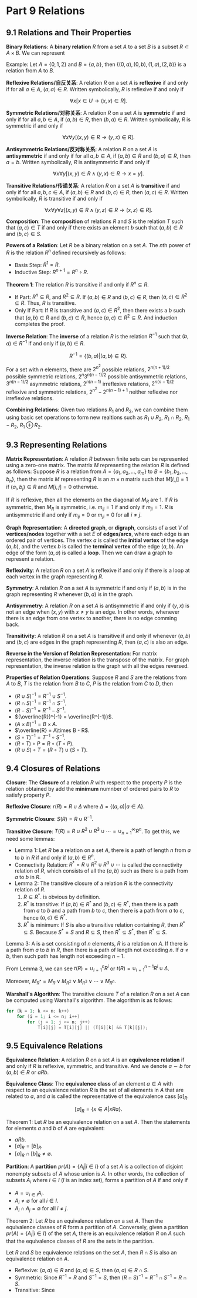 # Part 9 Relations

## 9.1 Relations and Their Properties

**Binary Relations**: A **binary relation** $R$ from a set $A$ to a set $B$ is a subset $R\subset A\times B$. We can represent 

Example: Let $A = \{0, 1, 2\}$ and $B = \{a, b\}$, then $\{(0, a), (0, b), (1, a), (2, b)\}$ is a relation from $A$ to $B$.

**Reflexive Relations/自反关系**: A relation $R$ on a set $A$ is **reflexive** if and only if for all $a\in A$, $(a, a)\in R$. Written symbolically, $R$ is reflexive if and only if 

$$\forall x[x\in U \rightarrow (x, x)\in R].$$

**Symmetric Relations/对称关系**: A relation $R$ on a set $A$ is **symmetric** if and only if for all $a, b\in A$, if $(a, b)\in R$, then $(b, a)\in R$. Written symbolically, $R$ is symmetric if and only if

$$\forall x\forall y[(x, y)\in R \rightarrow (y, x)\in R].$$

**Antisymmetric Relations/反对称关系**: A relation $R$ on a set $A$ is **antisymmetric** if and only if for all $a, b\in A$, if $(a, b)\in R$ and $(b, a)\in R$, then $a = b$. Written symbolically, $R$ is antisymmetric if and only if

$$\forall x\forall y[(x, y)\in R \land (y, x)\in R \rightarrow x = y].$$

**Transitive Relations/传递关系**: A relation $R$ on a set $A$ is **transitive** if and only if for all $a, b, c\in A$, if $(a, b)\in R$ and $(b, c)\in R$, then $(a, c)\in R$. Written symbolically, $R$ is transitive if and only if

$$\forall x\forall y\forall z[(x, y)\in R \land (y, z)\in R \rightarrow (x, z)\in R].$$

**Composition**: The **composition** of relations $R$ and $S$ is the relation $T$ such that $(a, c)\in T$ if and only if there exists an element $b$ such that $(a, b)\in R$ and $(b, c)\in S$.

**Powers of a Relation**: Let $R$ be a binary relation on a set $A$. The $n$th power of $R$ is the relation $R^n$ defined recursively as follows:

- Basis Step: $R^1 = R$.
- Inductive Step: $R^{n+1} = R^n \circ R$.

**Theorem 1**: The relation $R$ is transitive if and only if $R^n\subseteq R$.

- If Part: $R^n\subseteq R$, and $R^2\subseteq R$. If $(a, b)\in R$ and $(b, c)\in R$, then $(a, c)\in R^2\subseteq R$. Thus, $R$ is transitive.
- Only If Part: If $R$ is transitive and $(a, c)\in R^2$, then there exists a $b$ such that $(a, b)\in R$ and $(b, c)\in R$, hence $(a, c)\in R^2\subseteq R$. And induction completes the proof.

**Inverse Relation**: The **inverse** of a relation $R$ is the relation $R^{-1}$ such that $(b, a)\in R^{-1}$ if and only if $(a, b)\in R$.

$$R^{-1} = \{(b, a)|(a, b)\in R\}.$$

For a set with $n$ elements, there are $2^{n^2}$ possible relations, $2^{n(n+1)/2}$ possible symmetric relations, $2^{n}3^{n(n-1)/2}$ possible antisymmetric relations, $3^{n(n-1)/2}$ asymmetric relations, $2^{n(n-1)}$ irreflexive relations, $2^{n(n-1)/2}$ reflexive and symmetric relations, $2^{n^2}-2^{n(n-1)+1}$ neither reflexive nor irreflexive relations.

**Combining Relations**: Given two relations $R_1$ and $R_2$, we can combine them using basic set operations to form new realtions such as $R_1\cup R_2$, $R_1\cap R_2$, $R_1 - R_2$, $R_1\oplus R_2$.

## 9.3 Representing Relations

**Matrix Representation**: A relation $R$ between finite sets can be represented using a zero-one matrix. The matrix $M$ representing the relation $R$ is defined as follows: Suppose $R$ is a relation from $A=\{a_1, a_2, \ldots, a_m\}$ to $B=\{b_1, b_2, \ldots, b_n\}$, then the matrix $M$ representing $R$ is an $m\times n$ matrix such that $M[i, j] = 1$ if $(a_i, b_j)\in R$ and $M[i, j] = 0$ otherwise.

If $R$ is reflexive, then all the elements on the diagonal of $M_R$ are $1$. If $R$ is symmetric, then $M_R$ is symmetric, i.e. $m_{ij} = 1$ if and only if $m_{ji} = 1$. $R$ is antisymmetric if and only if $m_{ij} = 0$ or $m_{ji} = 0$ for all $i\neq j$.

**Graph Representation**: A **directed graph**, or **digraph**, consists of a set $V$ of **vertices/nodes** together with a set $E$ of **edges/arcs**, where each edge is an ordered pair of vertices. The vertex $a$ is called the **initial vertex** of the edge $(a, b)$, and the vertex $b$ is called the **terminal vertex** of the edge $(a, b)$. An edge of the form $(a, a)$ is called a **loop**. Then we can draw a graph to represent a relation.

**Reflexivity**: A relation $R$ on a set $A$ is reflexive if and only if there is a loop at each vertex in the graph representing $R$.

**Symmetry**: A relation $R$ on a set $A$ is symmetric if and only if $(a, b)$ is in the graph representing $R$ whenever $(b, a)$ is in the graph.

**Antisymmetry**: A relation $R$ on a set $A$ is antisymmetric if and only if $(y, x)$ is not an edge when $(x, y)$ with $x\neq y$ is an edge. In other words, whenever there is an edge from one vertex to another, there is no edge comming back.

**Transitivity**: A relation $R$ on a set $A$ is transitive if and only if whenever $(a, b)$ and $(b, c)$ are edges in the graph representing $R$, then $(a, c)$ is also an edge.

**Reverse in the Version of Relation Representation**: For matrix representation, the inverse relation is the transpose of the matrix. For graph representation, the inverse relation is the graph with all the edges reversed.

**Properties of Relation Operations**: Suppose $R$ and $S$ are the relations from $A$ to $B$, $T$ is the relation from $B$ to $C$, $P$ is the relation from $C$ to $D$, then

- $(R\cup S)^{-1} = R^{-1}\cup S^{-1}$.
- $(R\cap S)^{-1} = R^{-1}\cap S^{-1}$.
- $(R - S)^{-1} = R^{-1} - S^{-1}$.
- $(\overline{R})^{-1} = \overline{R^{-1}}$.
- $(A\times B)^{-1} = B\times A$.
- $\overline{R} = A\times B - R$.
- $(S\circ T)^{-1} = T^{-1}\circ S^{-1}$.
- $(R\circ T)\circ P = R\circ (T\circ P)$.
- $(R\cup S)\circ T = (R\circ T)\cup (S\circ T)$.

## 9.4 Closures of Relations

**Closure**: The **Closure** of a relation $R$ with respect to the property $P$ is the relation obtained by add the **minimum** numnber of ordered pairs to $R$ to satisfy property $P$.

**Reflexive Closure**: $r(R) = R\cup \Delta$ where $\Delta = \{(a, a)\vert a\in A\}$.

**Symmetric Closure**: $S(R) = R\cup R^{-1}$.

**Transitive Closure**: $T(R) = R\cup R^2\cup R^3\cup \cdots = \cup_{n=1}^{\infty}R^n$. To get this, we need some lemmas:

- Lemma 1: Let $R$ be a relation on a set $A$, there is a path of length $n$ from $a$ to $b$ in $R$ if and only if $(a, b)\in R^n$.
- Connectivity Relation: $R^* = R\cup R^2\cup R^3\cup \cdots$ is called the connectivity relation of $R$, which consists of all the $(a, b)$ such as there is a path from $a$ to $b$ in $R$.
- Lemma 2: The transitive closure of a relation $R$ is the connectivity relation of $R$.
    1. $R\subseteq R^*$. is obvious by definition.
    2. $R^*$ is transitive: If $(a, b)\in R^*$ and $(b, c)\in R^*$, then there is a path from $a$ to $b$ and a path from $b$ to $c$, then there is a path from $a$ to $c$, hence $(a, c)\in R^*$.
    3. $R^*$ is minimum: If $S$ is also a transitive relation containing $R$, then $R^*\subseteq S$. Because $S^* = S$ and $R\subseteq S$, then $R^*\subseteq S^*$, then $R^*\subseteq S$.

Lemma 3: A is a set consisting of $n$ elements, $R$ is a relation on $A$. If there is a path from $a$ to $b$ in $R$, then there is a path of length not exceeding $n$. If $a\neq b$, then such path has length not exceeding $n-1$.

From Lemma 3, we can see $t(R) = \cup_{i=1}^{n}R^i$ or $t(R) = \cup_{i=1}^{n-1}R^i\cup \Delta$.

Moreover, $M_{R^*} = M_R\lor M_{R^2}\lor M_{R^3}\lor \cdots\lor M_{R^n}$.

**Warshall's Algorithm**: The transitive closure $T$ of a relation $R$ on a set $A$ can be computed using Warshall's algorithm. The algorithm is as follows:

```C
for (k = 1; k <= n; k++)
    for (i = 1; i <= n; i++)
        for (j = 1; j <= n; j++)
            T[i][j] = T[i][j] || (T[i][k] && T[k][j]);
```

## 9.5 Equivalence Relations

**Equivalence Relation**: A relation $R$ on a set $A$ is an **equivalence relation** if and only if $R$ is reflexive, symmetric, and transitive. And we denote $a\sim b$ for $(a, b)\in R$ or $aRb$.

**Equivalence Class**: The **equivalence class** of an element $a\in A$ with respect to an equivalence relation $R$ is the set of all elements in $A$ that are related to $a$, and $a$ is called the representative of the equivalence cass $[a]_R$.

$$[a]_R = \{x\in A\vert xRa\}.$$

Theorem 1: Let $R$ be an equivalence relation on a set $A$. Then the statements for elements $a$ and $b$ of $A$ are equivalent:

- $aRb$.
- $[a]_R = [b]_R$.
- $[a]_R\cap [b]_R\neq \emptyset$.

**Partition**: A **partition** $\mathit{pr}(A) = \{A_i\vert i\in I\}$ of a set $A$ is a collection of disjoint nonempty subsets of $A$ whose union is $A$. In other words, the collection of subsets $A_i$ where $i\in I$ ($I$ is an index set), forms a partition of $A$ if and only if

- $A = \cup_{i\in I}A_i$.
- $A_i\neq \emptyset$ for all $i\in I$.
- $A_i\cap A_j = \emptyset$ for all $i\neq j$.

Theorem 2: Let $R$ be an equivalence relation on a set $A$. Then the equivalence classes of $R$ form a partition of $A$. Conversely, given a partition $\mathit{pr}(A) = \{A_i\vert i\in I\}$ of the set $A$, there is an equivalence relation $R$ on $A$ such that the equivalence classes of $R$ are the sets in the partition.

Let $R$ and $S$ be equivalence relations on the set $A$, then $R\cap S$ is also an equivalence relation on $A$.

- Reflexive: $(a, a)\in R$ and $(a, a)\in S$, then $(a, a)\in R\cap S$.
- Symmetric: Since $R^{-1} = R$ and $S^{-1} = S$, then $(R\cap S)^{-1} = R^{-1}\cap S^{-1} = R\cap S$.
- Transitive: Since 